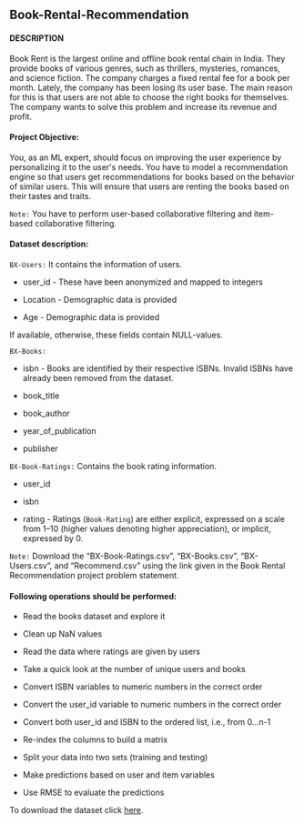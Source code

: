 ## Book-Rental-Recommendation

#### DESCRIPTION

Book Rent is the largest online and offline book rental chain in India. They provide books of various genres, such as thrillers, mysteries, romances, and science fiction. The company charges a fixed rental fee for a book per month. Lately, the company has been losing its user base. The main reason for this is that users are not able to choose the right books for themselves. The company wants to solve this problem and increase its revenue and profit. 

#### Project Objective:

You, as an ML expert, should focus on improving the user experience by personalizing it to the user's needs. You have to model a recommendation engine so that users get recommendations for books based on the behavior of similar users. This will ensure that users are renting the books based on their tastes and traits.

`Note:` You have to perform user-based collaborative filtering and item-based collaborative filtering.

#### Dataset description:

`BX-Users:` It contains the information of users.

* user_id - These have been anonymized and mapped to integers

* Location - Demographic data is provided

* Age - Demographic data is provided

If available, otherwise, these fields contain NULL-values.

`BX-Books:` 

* isbn - Books are identified by their respective ISBNs. Invalid ISBNs have already been removed from the dataset.

* book_title

* book_author

* year_of_publication

* publisher

`BX-Book-Ratings:` Contains the book rating information. 

* user_id

* isbn

* rating - Ratings (`Book-Rating`) are either explicit, expressed on a scale from 1–10 (higher values denoting higher appreciation), or implicit, expressed by 0.

`Note:` Download the “BX-Book-Ratings.csv”, “BX-Books.csv”, “BX-Users.csv”, and “Recommend.csv” using the link given in the Book Rental Recommendation project problem statement.

#### Following operations should be performed:

* Read the books dataset and explore it

* Clean up NaN values

* Read the data where ratings are given by users

* Take a quick look at the number of unique users and books

* Convert ISBN variables to numeric numbers in the correct order

* Convert the user_id variable to numeric numbers in the correct order

* Convert both user_id and ISBN to the ordered list, i.e., from 0...n-1

* Re-index the columns to build a matrix

* Split your data into two sets (training and testing)

* Make predictions based on user and item variables

* Use RMSE to evaluate the predictions

To download the dataset click [here](https://github.com/rajeevvhanhuve/Book-Rental-Recommendation/blob/main/book%20rental%20datasets.zip).
